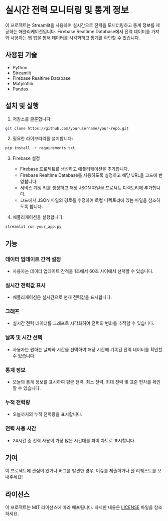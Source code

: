 # 실시간 전력 모니터링 및 통계 정보

이 프로젝트는 Streamlit을 사용하여 실시간으로 전력을 모니터링하고 통계 정보를 제공하는 애플리케이션입니다. Firebase Realtime Database에서 전력 데이터를 가져와 사용자는 웹 앱을 통해 데이터를 시각화하고 통계를 확인할 수 있습니다.

## 사용된 기술

- Python
- Streamlit
- Firebase Realtime Database
- Matplotlib
- Pandas

## 설치 및 실행

1. 저장소를 클론합니다:

```bash
git clone https://github.com/yourusername/your-repo.git
```

2. 필요한 라이브러리를 설치합니다:

```bash
pip install -r requirements.txt
```

3. Firebase 설정

   - Firebase 프로젝트를 생성하고 애플리케이션을 추가합니다.
   - Firebase Realtime Database를 사용하도록 설정하고 해당 URL을 코드에 반영합니다.
   - 서비스 계정 키를 생성하고 해당 JSON 파일을 프로젝트 디렉토리에 추가합니다.
   - 코드에서 JSON 파일의 경로를 수정하여 로컬 디렉토리에 있는 파일을 참조하도록 합니다.

4. 애플리케이션을 실행합니다:

```bash
streamlit run your_app.py
```

## 기능

### 데이터 업데이트 간격 설정

- 사용자는 데이터 업데이트 간격을 1초에서 60초 사이에서 선택할 수 있습니다.

### 실시간 전력값 표시

- 애플리케이션은 실시간으로 현재 전력값을 표시합니다.

### 그래프

- 실시간 전력 데이터를 그래프로 시각화하여 전력의 변화를 추적할 수 있습니다.

### 날짜 및 시간 선택

- 사용자는 원하는 날짜와 시간을 선택하여 해당 시간에 기록된 전력 데이터를 확인할 수 있습니다.

### 통계 정보

- 오늘의 통계 정보를 표시하여 평균 전력, 최소 전력, 최대 전력 및 표준 편차를 확인할 수 있습니다.

### 누적 전력량

- 오늘까지의 누적 전력량을 표시합니다.

### 전력 사용 시간

- 24시간 중 전력 사용이 가장 많은 시간대를 파이 차트로 표시합니다.


## 기여

이 프로젝트에 관심이 있거나 버그를 발견한 경우, 이슈를 제출하거나 풀 리퀘스트를 보내주세요!


## 라이선스

이 프로젝트는 MIT 라이선스에 따라 배포됩니다. 자세한 내용은 [LICENSE](LICENSE) 파일을 참조하세요.
